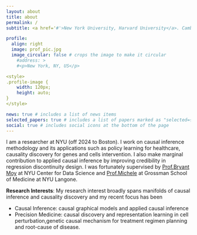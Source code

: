 ```yaml
---
layout: about
title: about
permalink: /
subtitle: <a href='#'>New York University, Harvard University</a>. Cambridge,MA

profile:
  align: right
  image: prof_pic.jpg
  image_circular: false # crops the image to make it circular
    #address: >
    #<p>New York, NY, US</p>

<style>
.profile-image {
    width: 120px;
    height: auto;
}
</style>

news: true # includes a list of news items
selected_papers: true # includes a list of papers marked as "selected={true}"
social: true # includes social icons at the bottom of the page
---
```


I am a researcher at NYU (off 2024 to Boston).  I work on causal inference methodology and its applications such as policy learning for healthcare, causality discovery for genes and cells intervention. I also make marginal contribution to applied causal inference by improving credibility in regression discontinuity design. I was fortunately supervised by <a href="https://bryantjmoy.com/">Prof.Bryant Moy</a> at NYU Center for Data Science and <a href="https://michelesantacatterina.github.io/">Prof.Michele</a> at Grossman School of Medicine at NYU Langone.

__Research Interests__: My research interest broadly spans manifolds of causal inference and causality discovery and my recent focus has been 

- Causal Inference:  causal graphical models and applied causal inference
- Precision Medicine: causal discovery and representation learning in cell perturbation,genetic causal mechanism for treatment regimen planning and root-cause of disease.
